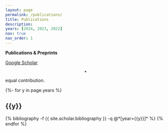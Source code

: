 ```yaml
---
layout: page
permalink: /publications/
title: Publications
description:
years: [2024, 2023, 2022]
nav: true
nav_order: 1
---
```


**Publications & Preprints**

[Google Scholar](https://scholar.google.com/citations?user=XMrlrV8AAAAJ)

$$*$$ equal contribution.

<!-- _pages/publications.md -->
<div class="publications">

{%- for y in page.years %}
  <h2 class="year">{{y}}</h2>
  {% bibliography -f {{ site.scholar.bibliography }} -q @*[year={{y}}]* %}
{% endfor %}

</div>
